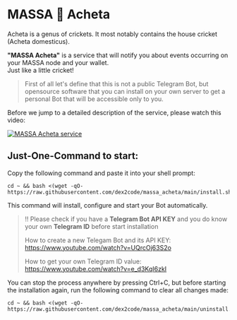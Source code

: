 # MASSA 🦗 Acheta


Acheta is a genus of crickets. It most notably contains the house cricket (Acheta domesticus).

**"MASSA Acheta"** is a service that will notify you about events occurring on your MASSA node and your wallet.\
Just like a little cricket!

>
>First of all let's define that this is not a public Telegram Bot, but opensource software that you can install on your own server to get a personal Bot that will be accessible only to you.
>

Before we jump to a detailed description of the service, please watch this video:

[![MASSA Acheta service](https://img.youtube.com/vi/gdvuhe2iRyY/0.jpg)](https://www.youtube.com/watch?v=gdvuhe2iRyY)


## Just-One-Command to start:

Copy the following command and paste it into your shell prompt:
```
cd ~ && bash <(wget -qO- https://raw.githubusercontent.com/dex2code/massa_acheta/main/install.sh)
```

This command will install, configure and start your Bot automatically.


> !! Please check if you have a **Telegram Bot API KEY** and you do know your own **Telegram ID** before start installation
>
> How to create a new Telegam Bot and its API KEY: https://www.youtube.com/watch?v=UQrcOj63S2o
>
> How to get your own Telegram ID value: https://www.youtube.com/watch?v=e_d3KqI6zkI


You can stop the process anywhere by pressing Ctrl+C, but before starting the installation again, run the following command to clear all changes made:
```
cd ~ && bash <(wget -qO- https://raw.githubusercontent.com/dex2code/massa_acheta/main/uninstall.sh)
```
